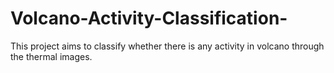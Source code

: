 # Volcano-Activity-Classification-
This project aims to classify whether there is any activity in volcano through the thermal images.
